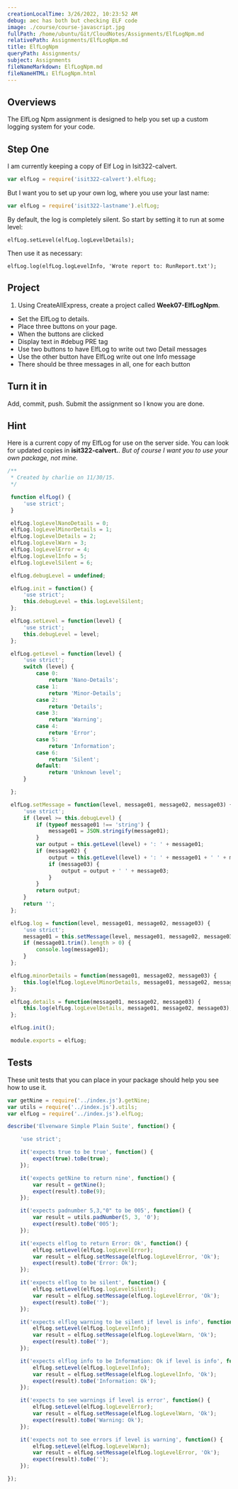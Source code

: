 ```yaml
---
creationLocalTime: 3/26/2022, 10:23:52 AM
debug: aec has both but checking ELF code
image: ./course/course-javascript.jpg
fullPath: /home/ubuntu/Git/CloudNotes/Assignments/ElfLogNpm.md
relativePath: Assignments/ElfLogNpm.md
title: ElfLogNpm
queryPath: Assignments/
subject: Assignments
fileNameMarkdown: ElfLogNpm.md
fileNameHTML: ElfLogNpm.html
---
```



<!-- toc -->
<!-- tocstop -->

## Overviews

The ElfLog Npm assignment is designed to help you set up a custom logging system for your code.

## Step One
I am currently keeping a copy of Elf Log in Isit322-calvert.

```javascript
var elfLog = require('isit322-calvert').elfLog;
```

But I want you to set up your own log, where you use your last name:

```javascript
var elfLog = require('isit322-lastname').elfLog;
```

By default, the log is completely silent. So start by setting it to run at some level:

```
elfLog.setLevel(elfLog.logLevelDetails);
```

Then use it as necessary:

```
elfLog.log(elfLog.logLevelInfo, 'Wrote report to: RunReport.txt');
```

## Project

1. Using CreateAllExpress, create a project called **Week07-ElfLogNpm**.
-  Set the ElfLog to details.
-  Place three buttons on your page.
-  When the buttons are clicked
  - Display text in #debug PRE tag
  - Use two buttons to have ElfLog to write out two Detail messages
  - Use the other button have ElfLog write out one Info message
  - There should be three messages in all, one for each button

## Turn it in

Add, commit, push. Submit the assignment so I know you are done.

## Hint

Here is a current copy of my ElfLog for use on the server side. You can look for updated copies in **isit322-calvert.**. _But of course I want you to use your own package, not mine._

```javascript
/**
 * Created by charlie on 11/30/15.
 */

 function elfLog() {
     'use strict';
 }

 elfLog.logLevelNanoDetails = 0;
 elfLog.logLevelMinorDetails = 1;
 elfLog.logLevelDetails = 2;
 elfLog.logLevelWarn = 3;
 elfLog.logLevelError = 4;
 elfLog.logLevelInfo = 5;
 elfLog.logLevelSilent = 6;

 elfLog.debugLevel = undefined;

 elfLog.init = function() {
     'use strict';
     this.debugLevel = this.logLevelSilent;
 };

 elfLog.setLevel = function(level) {
     'use strict';
     this.debugLevel = level;
 };

 elfLog.getLevel = function(level) {
     'use strict';
     switch (level) {
         case 0:
             return 'Nano-Details';
         case 1:
             return 'Minor-Details';
         case 2:
             return 'Details';
         case 3:
             return 'Warning';
         case 4:
             return 'Error';
         case 5:
             return 'Information';
         case 6:
             return 'Silent';
         default:
             return 'Unknown level';
     }

 };

 elfLog.setMessage = function(level, message01, message02, message03) {
     'use strict';
     if (level >= this.debugLevel) {
         if (typeof message01 !== 'string') {
             message01 = JSON.stringify(message01);
         }
         var output = this.getLevel(level) + ': ' + message01;
         if (message02) {
             output = this.getLevel(level) + ': ' + message01 + ' ' + message02;
             if (message03) {
                 output = output + ' ' + message03;
             }
         }
         return output;
     }
     return '';
 };

 elfLog.log = function(level, message01, message02, message03) {
     'use strict';
     message01 = this.setMessage(level, message01, message02, message03);
     if (message01.trim().length > 0) {
         console.log(message01);
     }
 };

 elfLog.minorDetails = function(message01, message02, message03) {
     this.log(elfLog.logLevelMinorDetails, message01, message02, message03);
 };

 elfLog.details = function(message01, message02, message03) {
     this.log(elfLog.logLevelDetails, message01, message02, message03);
 };

 elfLog.init();

 module.exports = elfLog;
```

## Tests

These unit tests that you can place in your package should help you see how to use it.

```javascript
var getNine = require('../index.js').getNine;
var utils = require('../index.js').utils;
var elfLog = require('../index.js').elfLog;

describe('Elvenware Simple Plain Suite', function() {

    'use strict';

    it('expects true to be true', function() {
        expect(true).toBe(true);
    });

    it('expects getNine to return nine', function() {
        var result = getNine();
        expect(result).toBe(9);
    });

    it('expects padnumber 5,3,"0" to be 005', function() {
        var result = utils.padNumber(5, 3, '0');
        expect(result).toBe('005');
    });

    it('expects elflog to return Error: Ok', function() {
        elfLog.setLevel(elfLog.logLevelError);
        var result = elfLog.setMessage(elfLog.logLevelError, 'Ok');
        expect(result).toBe('Error: Ok');
    });

    it('expects elflog to be silent', function() {
        elfLog.setLevel(elfLog.logLevelSilent);
        var result = elfLog.setMessage(elfLog.logLevelError, 'Ok');
        expect(result).toBe('');
    });

    it('expects elflog warning to be silent if level is info', function() {
        elfLog.setLevel(elfLog.logLevelInfo);
        var result = elfLog.setMessage(elfLog.logLevelWarn, 'Ok');
        expect(result).toBe('');
    });

    it('expects elflog info to be Information: Ok if level is info', function() {
        elfLog.setLevel(elfLog.logLevelInfo);
        var result = elfLog.setMessage(elfLog.logLevelInfo, 'Ok');
        expect(result).toBe('Information: Ok');
    });

    it('expects to see warnings if level is error', function() {
        elfLog.setLevel(elfLog.logLevelError);
        var result = elfLog.setMessage(elfLog.logLevelWarn, 'Ok');
        expect(result).toBe('Warning: Ok');
    });

    it('expects not to see errors if level is warning', function() {
        elfLog.setLevel(elfLog.logLevelWarn);
        var result = elfLog.setMessage(elfLog.logLevelError, 'Ok');
        expect(result).toBe('');
    });

});
```
